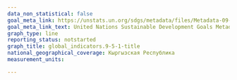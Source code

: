 ```yaml
---
data_non_statistical: false
goal_meta_link: https://unstats.un.org/sdgs/metadata/files/Metadata-09-05-01.pdf
goal_meta_link_text: United Nations Sustainable Development Goals Metadata (PDF 382 KB)
graph_type: line
reporting_status: notstarted
graph_title: global_indicators.9-5-1-title
national_geographical_coverage: Кыргызская Республика
measurement_units: 

---
```

